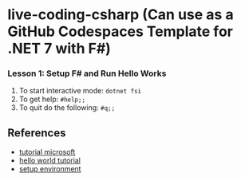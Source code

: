 
# live-coding-csharp (Can use as a GitHub Codespaces Template for .NET 7 with F#)

### Lesson 1:  Setup F# and Run Hello Works

1. To start interactive mode: `dotnet fsi`
2. To get help:  `#help;;`
3. To quit do the following:  `#q;;`

## References

* [tutorial microsoft](https://dotnet.microsoft.com/en-us/learn/fsharp)
* [hello world tutorial](https://dotnet.microsoft.com/en-us/learn/languages/fsharp-hello-world-tutorial/modify)
* [setup environment](https://learn.microsoft.com/en-us/training/modules/fsharp-first-steps/4-set-up-development-environment-exercise)

